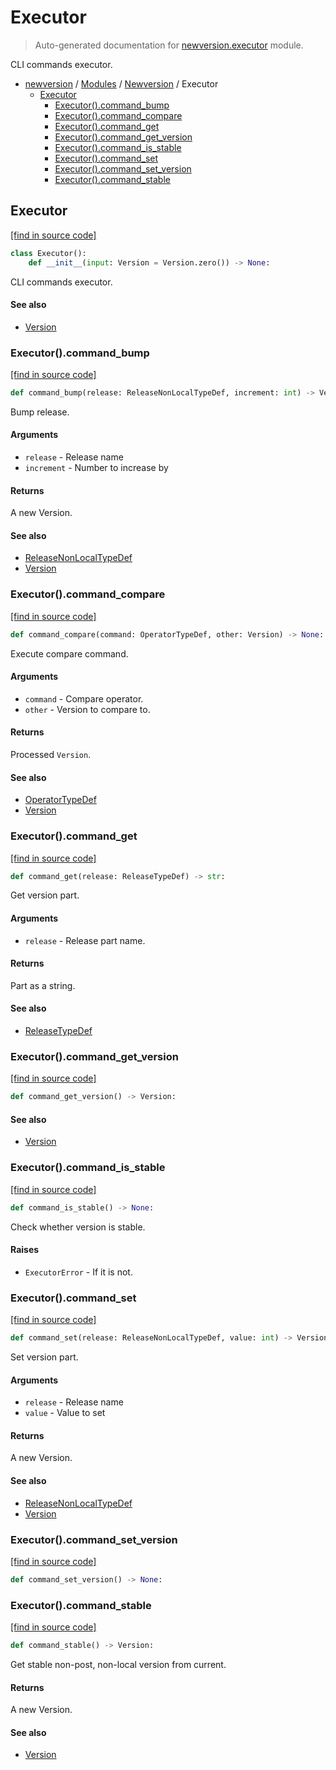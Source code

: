 # Executor

> Auto-generated documentation for [newversion.executor](https://github.com/vemel/newversion/blob/main/newversion/executor.py) module.

CLI commands executor.

- [newversion](../README.md#newversion---your-version-manager) / [Modules](../MODULES.md#newversion-modules) / [Newversion](index.md#newversion) / Executor
    - [Executor](#executor)
        - [Executor().command_bump](#executorcommand_bump)
        - [Executor().command_compare](#executorcommand_compare)
        - [Executor().command_get](#executorcommand_get)
        - [Executor().command_get_version](#executorcommand_get_version)
        - [Executor().command_is_stable](#executorcommand_is_stable)
        - [Executor().command_set](#executorcommand_set)
        - [Executor().command_set_version](#executorcommand_set_version)
        - [Executor().command_stable](#executorcommand_stable)

## Executor

[[find in source code]](https://github.com/vemel/newversion/blob/main/newversion/executor.py#L15)

```python
class Executor():
    def __init__(input: Version = Version.zero()) -> None:
```

CLI commands executor.

#### See also

- [Version](version.md#version)

### Executor().command_bump

[[find in source code]](https://github.com/vemel/newversion/blob/main/newversion/executor.py#L73)

```python
def command_bump(release: ReleaseNonLocalTypeDef, increment: int) -> Version:
```

Bump release.

#### Arguments

- `release` - Release name
- `increment` - Number to increase by

#### Returns

A new Version.

#### See also

- [ReleaseNonLocalTypeDef](type_defs.md#releasenonlocaltypedef)
- [Version](version.md#version)

### Executor().command_compare

[[find in source code]](https://github.com/vemel/newversion/blob/main/newversion/executor.py#L149)

```python
def command_compare(command: OperatorTypeDef, other: Version) -> None:
```

Execute compare command.

#### Arguments

- `command` - Compare operator.
- `other` - Version to compare to.

#### Returns

Processed `Version`.

#### See also

- [OperatorTypeDef](type_defs.md#operatortypedef)
- [Version](version.md#version)

### Executor().command_get

[[find in source code]](https://github.com/vemel/newversion/blob/main/newversion/executor.py#L26)

```python
def command_get(release: ReleaseTypeDef) -> str:
```

Get version part.

#### Arguments

- `release` - Release part name.

#### Returns

Part as a string.

#### See also

- [ReleaseTypeDef](type_defs.md#releasetypedef)

### Executor().command_get_version

[[find in source code]](https://github.com/vemel/newversion/blob/main/newversion/executor.py#L172)

```python
def command_get_version() -> Version:
```

#### See also

- [Version](version.md#version)

### Executor().command_is_stable

[[find in source code]](https://github.com/vemel/newversion/blob/main/newversion/executor.py#L139)

```python
def command_is_stable() -> None:
```

Check whether version is stable.

#### Raises

- `ExecutorError` - If it is not.

### Executor().command_set

[[find in source code]](https://github.com/vemel/newversion/blob/main/newversion/executor.py#L106)

```python
def command_set(release: ReleaseNonLocalTypeDef, value: int) -> Version:
```

Set version part.

#### Arguments

- `release` - Release name
- `value` - Value to set

#### Returns

A new Version.

#### See also

- [ReleaseNonLocalTypeDef](type_defs.md#releasenonlocaltypedef)
- [Version](version.md#version)

### Executor().command_set_version

[[find in source code]](https://github.com/vemel/newversion/blob/main/newversion/executor.py#L178)

```python
def command_set_version() -> None:
```

### Executor().command_stable

[[find in source code]](https://github.com/vemel/newversion/blob/main/newversion/executor.py#L130)

```python
def command_stable() -> Version:
```

Get stable non-post, non-local version from current.

#### Returns

A new Version.

#### See also

- [Version](version.md#version)
